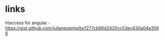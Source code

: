 # links

htaccess for angular - https://gist.github.com/julianpoemp/bcf277cb56d2420cc53ec630a04a3566
